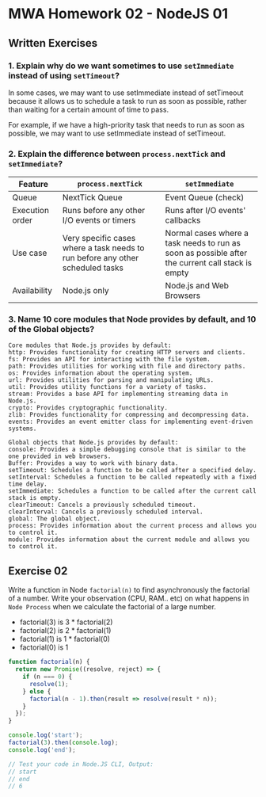 # MWA Homework 02 - NodeJS 01
## Written Exercises
### 1. Explain why do we want sometimes to use `setImmediate` instead of using `setTimeout`? 
In some cases, we may want to use setImmediate instead of setTimeout because it allows us to schedule a task to run as soon as possible, rather than waiting for a certain amount of time to pass.

For example, if we have a high-priority task that needs to run as soon as possible, we may want to use setImmediate instead of setTimeout.

### 2. Explain the difference between `process.nextTick` and `setImmediate`?

| Feature | `process.nextTick` | `setImmediate` |
|---------|--------------------|----------------|
| Queue | NextTick Queue | Event Queue (check) | 
| Execution order | Runs before any other I/O events or timers | Runs after I/O events' callbacks |
| Use case | Very specific cases where a task needs to run before any other scheduled tasks | Normal cases where a task needs to run as soon as possible after the current call stack is empty |
| Availability | Node.js only | Node.js and Web Browsers |

### 3. Name 10 core modules that Node provides by default, and 10 of the Global objects?

    Core modules that Node.js provides by default:
    http: Provides functionality for creating HTTP servers and clients.
    fs: Provides an API for interacting with the file system.
    path: Provides utilities for working with file and directory paths.
    os: Provides information about the operating system.
    url: Provides utilities for parsing and manipulating URLs.
    util: Provides utility functions for a variety of tasks.
    stream: Provides a base API for implementing streaming data in Node.js.
    crypto: Provides cryptographic functionality.
    zlib: Provides functionality for compressing and decompressing data.
    events: Provides an event emitter class for implementing event-driven systems.
 
    Global objects that Node.js provides by default:
    console: Provides a simple debugging console that is similar to the one provided in web browsers.
    Buffer: Provides a way to work with binary data.
    setTimeout: Schedules a function to be called after a specified delay.
    setInterval: Schedules a function to be called repeatedly with a fixed time delay.
    setImmediate: Schedules a function to be called after the current call stack is empty.
    clearTimeout: Cancels a previously scheduled timeout.
    clearInterval: Cancels a previously scheduled interval.
    global: The global object.
    process: Provides information about the current process and allows you to control it.
    module: Provides information about the current module and allows you to control it.


## Exercise 02
Write a function in Node `factorial(n)` to find asynchronously the factorial of a number. Write your observation (CPU, RAM.. etc) on what happens in `Node Process` when we calculate the factorial of a large number.  
* factorial(3) is 3 * factorial(2)
* factorial(2) is 2 * factorial(1)
* factorial(1) is 1 * factorial(0)
* factorial(0) is 1

```javascript
function factorial(n) {
  return new Promise((resolve, reject) => {
    if (n === 0) {
      resolve(1);
    } else {
      factorial(n - 1).then(result => resolve(result * n));
    }
  });
}

console.log('start');
factorial(3).then(console.log); 
console.log('end');

// Test your code in Node.JS CLI, Output:
// start
// end
// 6
```
  
